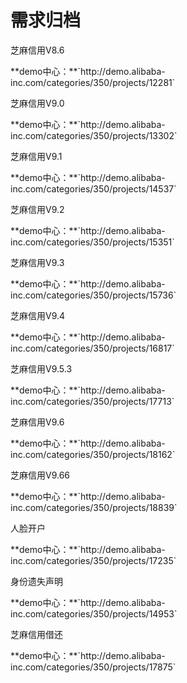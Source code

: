 # 需求归档

<p>芝麻信用V8.6</p>
**demo中心：**`http://demo.alibaba-inc.com/categories/350/projects/12281`<br/>

<p>芝麻信用V9.0</p>
**demo中心：**`http://demo.alibaba-inc.com/categories/350/projects/13302`<br/>

<p>芝麻信用V9.1</p>
**demo中心：**`http://demo.alibaba-inc.com/categories/350/projects/14537`<br/>

<p>芝麻信用V9.2</p>
**demo中心：**`http://demo.alibaba-inc.com/categories/350/projects/15351`<br/>

<p>芝麻信用V9.3</p>
**demo中心：**`http://demo.alibaba-inc.com/categories/350/projects/15736`<br/>

<p>芝麻信用V9.4</p>
**demo中心：**`http://demo.alibaba-inc.com/categories/350/projects/16817`<br/>

<p>芝麻信用V9.5.3</p>
**demo中心：**`http://demo.alibaba-inc.com/categories/350/projects/17713`<br/>

<p>芝麻信用V9.6</p>
**demo中心：**`http://demo.alibaba-inc.com/categories/350/projects/18162`<br/>

<p>芝麻信用V9.66</p>
**demo中心：**`http://demo.alibaba-inc.com/categories/350/projects/18839`<br/>

<p>人脸开户</p>
**demo中心：**`http://demo.alibaba-inc.com/categories/350/projects/17235`<br/>

<p>身份遗失声明</p>
**demo中心：**`http://demo.alibaba-inc.com/categories/350/projects/14953`<br/>

<p>芝麻信用借还</p>
**demo中心：**`http://demo.alibaba-inc.com/categories/350/projects/17875`<br/>
